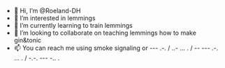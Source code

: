 - 👋 Hi, I’m @Roeland-DH
- 👀 I’m interested in lemmings
- 🌱 I’m currently learning to train lemmings
- 💞️ I’m looking to collaborate on teaching lemmings how to make gin&tonic
- 📫 You can reach me using smoke signaling or --- .-. / ..- ... . / -- --- .-. ... . / -.-. --- -.. .

<!---
Roeland-DH/Roeland-DH is a ✨ special ✨ repository because its `README.md` (this file) appears on your GitHub profile.
You can click the Preview link to take a look at your changes.
--->
